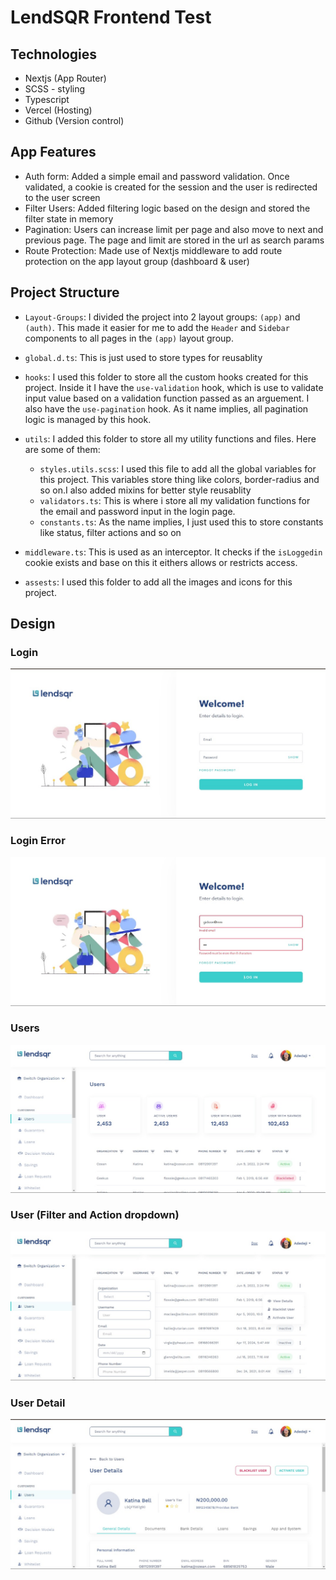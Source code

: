 # LendSQR Frontend Test

## Technologies

- Nextjs (App Router)
- SCSS - styling
- Typescript
- Vercel (Hosting)
- Github (Version control)

## App Features

- Auth form: Added a simple email and password validation. Once validated, a cookie is created for the session and the user is redirected to the user screen
- Filter Users: Added filtering logic based on the design and stored the filter state in memory
- Pagination: Users can increase limit per page and also move to next and previous page. The page and limit are stored in the url as search params
- Route Protection: Made use of Nextjs middleware to add route protection on the app layout group (dashboard & user)

## Project Structure

- `Layout-Groups`: I divided the project into 2 layout groups: `(app)` and `(auth)`. This made it easier for me to add the `Header` and `Sidebar` components to all pages in the `(app)` layout group.
- `global.d.ts`: This is just used to store types for reusablity
- `hooks`: I used this folder to store all the custom hooks created for this project. Inside it I have the `use-validation` hook, which is use to validate input value based on a validation function passed as an arguement. I also have the `use-pagination` hook. As it name implies, all pagination logic is managed by this hook.
- `utils`: I added this folder to store all my utility functions and files. Here are some of them:

  - `styles.utils.scss`: I used this file to add all the global variables for this project. This variables store thing like colors, border-radius and so on.I also added mixins for better style reusablity
  - `validators.ts`: This is where i store all my validation functions for the email and password input in the login page.
  - `constants.ts`: As the name implies, I just used this to store constants like status, filter actions and so on

- `middleware.ts`: This is used as an interceptor. It checks if the `isLoggedin` cookie exists and base on this it eithers allows or restricts access.
- `assests`: I used this folder to add all the images and icons for this project.

## Design

### Login

![Login](designs/login.jpg)

### Login Error

![Login Error](designs/login-error.jpg)

### Users

![users](designs/user.jpg)

### User (Filter and Action dropdown)

![user-filter](designs/user-filter.jpg)

### User Detail

![user-detail](designs/user-detail.jpg)
